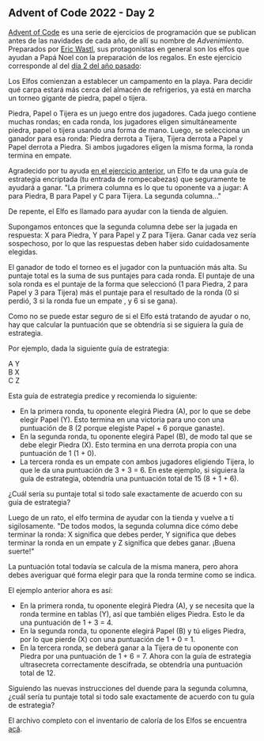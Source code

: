 ## Advent of Code 2022 - Day 2


[Advent of Code](https://adventofcode.com/2022/about) es una serie de ejercicios de programación que se publican antes de las navidades de cada año, de allí su 
nombre de _Advenimiento_. Preparados por [Eric Wastl](https://twitter.com/ericwastl), sus protagonistas en general son los elfos que ayudan a Papá Noel con 
la preparación de los regalos. En este ejercicio corresponde al  del [día 2 del año pasado](https://adventofcode.com/2022/day/2):

Los Elfos comienzan a establecer un campamento en la playa. Para decidir qué carpa estará más cerca del almacén de refrigerios, ya está en marcha un torneo gigante de piedra, papel o tijera.

Piedra, Papel o Tijera es un juego entre dos jugadores. Cada juego contiene muchas rondas; en cada ronda, los jugadores eligen simultáneamente piedra, papel o tijera usando una forma de mano. Luego, se selecciona un ganador para esa ronda: Piedra derrota a Tijera, Tijera derrota a Papel y Papel derrota a Piedra. Si ambos jugadores eligen la misma forma, la ronda termina en empate.

Agradecido por tu ayuda [en el ejercicio anterior](https://ibprogramacionavanzada.github.io/fsharp/63_Exercises/), un Elfo te da una guía de estrategia encriptada (tu entrada de rompecabezas)  que seguramente te ayudará a ganar. "La primera columna es lo que tu oponente va a jugar: A para Piedra, B para Papel y C para Tijera. La segunda columna..." 

De repente, el Elfo es llamado para ayudar con la tienda de alguien.

Supongamos entonces que la segunda columna debe ser la jugada en respuesta: X para Piedra, Y para Papel y Z para Tijera. Ganar cada vez sería sospechoso, por lo que las respuestas deben haber sido cuidadosamente elegidas.

El ganador de todo el torneo es el jugador con la puntuación más alta. Su puntaje total es la suma de sus puntajes para cada ronda. El puntaje de una sola ronda es el puntaje de la forma que seleccionó (1 para Piedra, 2 para Papel y 3 para Tijera) más el puntaje para el resultado de la ronda (0 si perdió, 3 si la ronda fue un empate , y 6 si se gana).

Como no se puede estar seguro de si el Elfo está tratando de ayudar o no, hay que calcular la puntuación que se obtendría si se siguiera la guía de estrategia.

Por ejemplo, dada la siguiente guía de estrategia:

A Y  
B X  
C Z  

Esta guía de estrategia predice y recomienda lo siguiente:

- En la primera ronda, tu oponente elegirá Piedra (A), por lo que se debe elegir Papel (Y). Esto termina en una victoria para uno con una puntuación de 8 (2 porque elegiste Papel + 6 porque ganaste).
- En la segunda ronda, tu oponente elegirá Papel (B), de modo tal que se debe elegir Piedra (X). Esto termina en una derrota propia con una puntuación de 1 (1 + 0).
- La tercera ronda es un empate con ambos jugadores eligiendo Tijera, lo que le da una puntuación de 3 + 3 = 6.
En este ejemplo, si siguiera la guía de estrategia, obtendría una puntuación total de 15 (8 + 1 + 6).

¿Cuál sería su puntaje total si todo sale exactamente de acuerdo con su guía de estrategia?

Luego de un rato, el elfo termina de ayudar con la tienda y vuelve a ti sigilosamente. "De todos modos, la segunda columna dice cómo debe terminar la ronda: X significa que debes perder, Y significa que debes terminar la ronda en un empate y Z significa que debes ganar. ¡Buena suerte!"

La puntuación total todavía se calcula de la misma manera, pero ahora debes averiguar qué forma elegir para que la ronda termine como se indica.

El ejemplo anterior ahora es así:

- En la primera ronda, tu oponente elegirá Piedra (A), y se necesita que la ronda termine en tablas (Y), así que también eliges Piedra. Esto le da una puntuación de 1 + 3 = 4.
- En la segunda ronda, tu oponente elegirá Papel (B) y tú eliges Piedra, por lo que pierde (X) con una puntuación de 1 + 0 = 1.
- En la tercera ronda, se deberá ganar a la Tijera de tu oponente con Piedra por una puntuación de 1 + 6 = 7.
Ahora con la guía de estrategia ultrasecreta correctamente descifrada, se obtendría una puntuación total de 12.

Siguiendo las nuevas instrucciones del duende para la segunda columna, ¿cuál sería tu puntaje total si todo sale exactamente de acuerdo con tu guía de estrategia?

El archivo completo con el inventario de caloría de los Elfos se encuentra [acá](https://github.com/IBProgramacionAvanzada/IBProgramacionAvanzada.github.io/tree/master/assets/day2.input).


